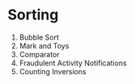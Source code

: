 # Sorting

1. Bubble Sort
2. Mark and Toys
3. Comparator
4. Fraudulent Activity Notifications
5. Counting Inversions
